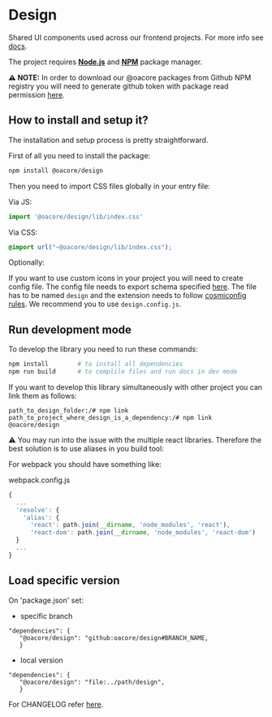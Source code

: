 # Design

Shared UI components used across our frontend projects. For more info see [docs][docs].

The project requires [__Node.js__][node-download] and [__NPM__][npm-install] package manager. 

**⚠ NOTE:** In order to download our @oacore packages from Github NPM registry you will need to generate github token with package
read permission [here][github-token].


## How to install and setup it?
The installation and setup process is pretty straightforward. 

First of all you need to install the package:
```sh
npm install @oacore/design
```

Then you need to import CSS files globally in your entry file:

Via JS:
```js
import '@oacore/design/lib/index.css'
``` 

Via CSS:
```css
@import url("~@oacore/design/lib/index.css");
``` 

Optionally:

If you want to use custom icons in your project you will need to create config file. The config file needs to
export schema specified [here][config-file]. The file has to be named `design`
and the extension needs to follow [cosmiconfig rules][cosmicconfig]. We recommend you to use `design.config.js`.
 
## Run development mode

To develop the library you need to run these commands:

```sh
npm install        # to install all dependencies
npm run build      # to complile files and run docs in dev mode
```

If you want to develop this library simultaneously with other project you can link them as follows:

```
path_to_design_folder:/# npm link
path_to_project_where_design_is_a_dependency:/# npm link @oacore/design
```

⚠ You may run into the issue with the multiple react libraries. Therefore the best solution is to use aliases in you 
build tool:

For webpack you should have something like:

webpack.config.js
```js
{
  ...
  'resolve': {
    'alias': {
      'react': path.join(__dirname, 'node_modules', 'react'),
      'react-dom': path.join(__dirname, 'node_modules', 'react-dom')
  }
  ...
}
```

## Load specific version

On 'package.json' set:

- specific branch

```
"dependencies": {
   "@oacore/design": "github:oacore/design#BRANCH_NAME,
   }
```

- local version

```
"dependencies": {
   "@oacore/design": "file:../path/design",
   }
```

For CHANGELOG refer [here][changelog].


[github-token]: https://github.com/settings/tokens
[node-download]: https://nodejs.org/en/download/
[npm-install]: https://www.npmjs.com/get-npm
[cosmicconfig]: https://github.com/davidtheclark/cosmiconfig#cosmiconfig
[config-file]: https://github.com/oacore/design/blob/master/design.config.js#L2
[changelog]: https://github.com/oacore/design/releases
[docs]: https://design.oacore.vercel.app/
